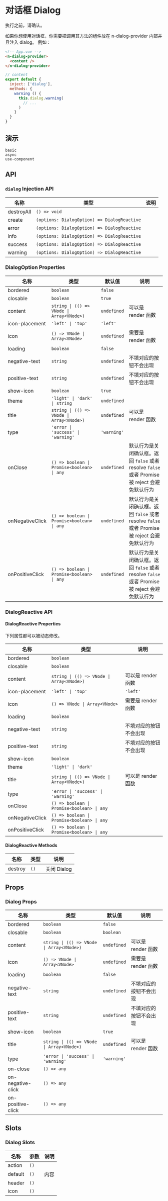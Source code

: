 # 对话框 Dialog
执行之前，请确认。

<n-space vertical>
<n-alert title="使用前提" type="warning">
  如果你想使用对话框，你需要把调用其方法的组件放在 <n-text code>n-dialog-provider</n-text> 内部并且注入 <n-text code>dialog</n-text>。
</n-alert>
例如：

```html
<!-- App.vue -->
<n-dialog-provider>
  <content />
</n-dialog-provider>
```

```js
// content
export default {
  inject: ['dialog'],
  methods: {
    warning () {
      this.dialog.warning(
        // ...
      )
    }
  }
}
```
</n-space>

## 演示
```demo
basic
async
use-component
```

## API
### `dialog` Injection API
|名称|类型|说明|
|-|-|-|
|destroyAll|`() => void`||
|create|`(options: DialogOption) => DialogReactive`||
|error|`(options: DialogOption) => DialogReactive`||
|info|`(options: DialogOption) => DialogReactive`||
|success|`(options: DialogOption) => DialogReactive`||
|warning|`(options: DialogOption) => DialogReactive`||

### DialogOption Properties
|名称|类型|默认值|说明|
|-|-|-|-|
|bordered|`boolean`|`false`||
|closable|`boolean`|`true`||
|content|`string \| (() => VNode \| Array<VNode>)`|`undefined`|可以是 render 函数|
|icon-placement|`'left' \| 'top'`|`'left'`||
|icon|`() => VNode \| Array<VNode>`|`undefined`|需要是 render 函数|
|loading|`boolean`|`false`||
|negative-text|`string`|`undefined`|不填对应的按钮不会出现|
|positive-text|`string`|`undefined`|不填对应的按钮不会出现|
|show-icon|`boolean`|`true`||
|theme|`'light' \| 'dark' \| string`|`undefined`||
|title|`string \| (() => VNode \| Array<VNode>)`|`undefined`|可以是 render 函数|
|type|`'error \| 'success' \| 'warning'`|`'warning'`||
|onClose|`() => boolean \| Promise<boolean> \| any`|`undefined`|默认行为是关闭确认框。返回 `false` 或者 resolve `false` 或者 Promise 被 reject 会避免默认行为|
|onNegativeClick|`() => boolean \| Promise<boolean> \| any`|`undefined`|默认行为是关闭确认框。返回 `false` 或者 resolve `false` 或者 Promise 被 reject 会避免默认行为|
|onPositiveClick|`() => boolean \| Promise<boolean> \| any`|`undefined`|默认行为是关闭确认框。返回 `false` 或者 resolve `false` 或者 Promise 被 reject 会避免默认行为|

### DialogReactive API
#### DialogReactive Properties
下列属性都可以被动态修改。

|名称|类型|说明|
|-|-|-|
|bordered|`boolean`||
|closable|`boolean`||
|content|`string \| (() => VNode \| Array<VNode>)`|可以是 render 函数|
|icon-placement|`'left' \| 'top'`|`'left'`||
|icon|`() => VNode \| Array<VNode>`|需要是 render 函数|
|loading|`boolean`||
|negative-text|`string`|不填对应的按钮不会出现|
|positive-text|`string`|不填对应的按钮不会出现|
|show-icon|`boolean`||
|theme|`'light' \| 'dark'`||
|title|`string \| (() => VNode \| Array<VNode>)`|可以是 render 函数|
|type|`'error \| 'success' \| 'warning'`||
|onClose|`() => boolean \| Promise<boolean> \| any`||
|onNegativeClick|`() => boolean \| Promise<boolean> \| any`||
|onPositiveClick|`() => boolean \| Promise<boolean> \| any`||

#### DialogReactive Methods
|名称|类型|说明|
|-|-|-|
|destroy|`()`|关闭 Dialog|

## Props
### Dialog Props
|名称|类型|默认值|说明|
|-|-|-|-|
|bordered|`boolean`|`false`||
|closable|`boolean`|`boolean`||
|content|`string \| (() => VNode \| Array<VNode>)`|`undefined`|可以是 render 函数|
|icon|`() => VNode \| Array<VNode>`|`undefined`|需要是 render 函数|
|loading|`boolean`|`false`||
|negative-text|`string`|`undefined`|不填对应的按钮不会出现|
|positive-text|`string`|`undefined`|不填对应的按钮不会出现|
|show-icon|`boolean`|`true`||
|title|`string \| (() => VNode \| Array<VNode>)`|`undefined`|可以是 render 函数|
|type|`'error \| 'success' \| 'warning'`|`'warning'`||
|on-close|`() => any`||
|on-negative-click|`() => any`||
|on-positive-click|`() => any`||

## Slots
### Dialog Slots
|名称|参数|说明|
|-|-|-|
|action|`()`||
|default|`()`|内容|
|header|`()`||
|icon|`()`||

